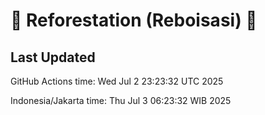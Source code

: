 
# 🌳 Reforestation (Reboisasi) 🌲

## Last Updated

GitHub Actions time: Wed Jul  2 23:23:32 UTC 2025

Indonesia/Jakarta time: Thu Jul  3 06:23:32 WIB 2025
